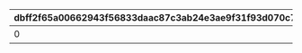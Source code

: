 |dbff2f65a00662943f56833daac87c3ab24e3ae9f31f93d070c70908bd479c1d|41a67902fe41a6834dab6d5d6d9df3bcfdb4eb828caf6c25b0d0a3983d12d42f|c4a14a0241054943498f0624fff1018c53029d8015753ecd66fc0d2a1c27a558|077c360b30994098b54e74823e751bb068e547b4e0a3aa8664fe4acc95e37e38|d5dfeff6ae7fa7544ba12dbc4f215f425d59265671480af6928b29bb55b08727|296023f8bfc2db6fab9b5f914cbbbc6e0191df1a16b880eb40dc3f3798a669a4|4286bbd62fea7c6e522651ef41a9e5f1a60128fe13732b535928f32e81cb449e|3abfb89419a8acb2dc4451fdc10559adbbea953ac86af1cbe992c1aea25dbafa|8f5b890f8fde9c317e931fdc9d873016f146042531b0022938c5eb6a45e23c30|9ff6c3c55e60de5891659a97b44137f8d81a7e23a00fce3b7f483f96185d500f|b792b7bfe67d61130280c2e3185ccbc8f256d7973628b23d85016b52b26da0d4|cfab1b4c2c80ea70e8319a5c99d6c695452904e918a294d0e52ef891d215b3db|b1c5c2d6d57014d9cc29b3c8b2c9f1b4d51b7f1c075da6ebbd7530695c194c5d|6acad44991f96cf3c25636f049e215c94b7d903c920f4ad993a5538193529ede|2eab9bf8472119b68b1041af34b8e7e7620d8a706f0d27b61f6c9cbe5366f8a5|1d3c0f8fb6aaa10de5cf3259e76e3ae3a0b4a7cf15a748117530999391f7c413|18fa22d1fcdc11ad3544675d5a89237b5fbe8ea96b68f9c00e79407725287695|98632a21c33f7f4c1591ca8fc1cbb0c1b64f52cc54e4a8177aaf492b67325599|
| --- | --- | --- | --- | --- | --- | --- | --- | --- | --- | --- | --- | --- | --- | --- | --- | --- | --- |
|0|11001039|スコアを累計で300000獲得しよう|300000|15|0|1|0|15|0|0|0|0|0|0|0|0|0|